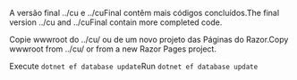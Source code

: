 <span data-ttu-id="355fc-101">A versão final ../cu e ../cuFinal contêm mais códigos concluídos.</span><span class="sxs-lookup"><span data-stu-id="355fc-101">The final version ../cu and ../cuFinal contain more completed code.</span></span>

<span data-ttu-id="355fc-102">Copie wwwroot do ../cu/ ou de um novo projeto das Páginas do Razor.</span><span class="sxs-lookup"><span data-stu-id="355fc-102">Copy wwwroot from ../cu/ or from a new Razor Pages project.</span></span>

<span data-ttu-id="355fc-103">Execute `dotnet ef database update`</span><span class="sxs-lookup"><span data-stu-id="355fc-103">Run `dotnet ef database update`</span></span>
